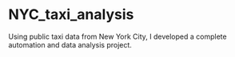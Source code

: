 # NYC_taxi_analysis
Using public taxi data from New York City, I developed a complete automation and data analysis project. 
